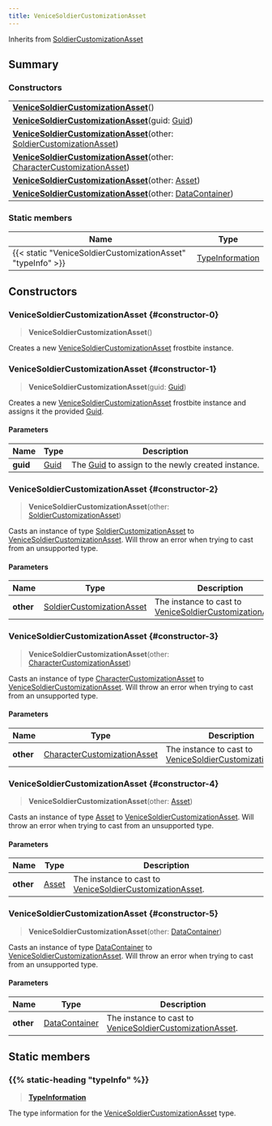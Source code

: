 ```yaml
---
title: VeniceSoldierCustomizationAsset
---
```


Inherits from [SoldierCustomizationAsset](/vext/ref/fb/soldiercustomizationasset)

## Summary

### Constructors

|  |
| --- |
| **[VeniceSoldierCustomizationAsset](#constructor-0)**() |
| **[VeniceSoldierCustomizationAsset](#constructor-1)**(guid: [Guid](/vext/ref/shared/type/guid)) |
| **[VeniceSoldierCustomizationAsset](#constructor-2)**(other: [SoldierCustomizationAsset](/vext/ref/fb/soldiercustomizationasset)) |
| **[VeniceSoldierCustomizationAsset](#constructor-3)**(other: [CharacterCustomizationAsset](/vext/ref/fb/charactercustomizationasset)) |
| **[VeniceSoldierCustomizationAsset](#constructor-4)**(other: [Asset](/vext/ref/fb/asset)) |
| **[VeniceSoldierCustomizationAsset](#constructor-5)**(other: [DataContainer](/vext/ref/shared/type/datacontainer)) |

### Static members

| Name | Type |
| ---- | ---- |
| {{< static "VeniceSoldierCustomizationAsset" "typeInfo" >}} | [TypeInformation](/vext/ref/shared/type/typeinformation) |

## Constructors

### VeniceSoldierCustomizationAsset {#constructor-0}

> **VeniceSoldierCustomizationAsset**()

Creates a new [VeniceSoldierCustomizationAsset](/vext/ref/fb/venicesoldiercustomizationasset) frostbite instance.

### VeniceSoldierCustomizationAsset {#constructor-1}

> **VeniceSoldierCustomizationAsset**(guid: [Guid](/vext/ref/shared/type/guid))

Creates a new [VeniceSoldierCustomizationAsset](/vext/ref/fb/venicesoldiercustomizationasset) frostbite instance and assigns it the provided [Guid](/vext/ref/shared/type/guid).

#### Parameters

| Name | Type | Description |
| ---- | ---- | ----------- |
| **guid** | [Guid](/vext/ref/shared/type/guid) | The [Guid](/vext/ref/shared/type/guid) to assign to the newly created instance. |

### VeniceSoldierCustomizationAsset {#constructor-2}

> **VeniceSoldierCustomizationAsset**(other: [SoldierCustomizationAsset](/vext/ref/fb/soldiercustomizationasset))

Casts an instance of type [SoldierCustomizationAsset](/vext/ref/fb/soldiercustomizationasset) to [VeniceSoldierCustomizationAsset](/vext/ref/fb/venicesoldiercustomizationasset). Will throw an error when trying to cast from an unsupported type.

#### Parameters

| Name | Type | Description |
| ---- | ---- | ----------- |
| **other** | [SoldierCustomizationAsset](/vext/ref/fb/soldiercustomizationasset) | The instance to cast to [VeniceSoldierCustomizationAsset](/vext/ref/fb/venicesoldiercustomizationasset). |

### VeniceSoldierCustomizationAsset {#constructor-3}

> **VeniceSoldierCustomizationAsset**(other: [CharacterCustomizationAsset](/vext/ref/fb/charactercustomizationasset))

Casts an instance of type [CharacterCustomizationAsset](/vext/ref/fb/charactercustomizationasset) to [VeniceSoldierCustomizationAsset](/vext/ref/fb/venicesoldiercustomizationasset). Will throw an error when trying to cast from an unsupported type.

#### Parameters

| Name | Type | Description |
| ---- | ---- | ----------- |
| **other** | [CharacterCustomizationAsset](/vext/ref/fb/charactercustomizationasset) | The instance to cast to [VeniceSoldierCustomizationAsset](/vext/ref/fb/venicesoldiercustomizationasset). |

### VeniceSoldierCustomizationAsset {#constructor-4}

> **VeniceSoldierCustomizationAsset**(other: [Asset](/vext/ref/fb/asset))

Casts an instance of type [Asset](/vext/ref/fb/asset) to [VeniceSoldierCustomizationAsset](/vext/ref/fb/venicesoldiercustomizationasset). Will throw an error when trying to cast from an unsupported type.

#### Parameters

| Name | Type | Description |
| ---- | ---- | ----------- |
| **other** | [Asset](/vext/ref/fb/asset) | The instance to cast to [VeniceSoldierCustomizationAsset](/vext/ref/fb/venicesoldiercustomizationasset). |

### VeniceSoldierCustomizationAsset {#constructor-5}

> **VeniceSoldierCustomizationAsset**(other: [DataContainer](/vext/ref/shared/type/datacontainer))

Casts an instance of type [DataContainer](/vext/ref/shared/type/datacontainer) to [VeniceSoldierCustomizationAsset](/vext/ref/fb/venicesoldiercustomizationasset). Will throw an error when trying to cast from an unsupported type.

#### Parameters

| Name | Type | Description |
| ---- | ---- | ----------- |
| **other** | [DataContainer](/vext/ref/shared/type/datacontainer) | The instance to cast to [VeniceSoldierCustomizationAsset](/vext/ref/fb/venicesoldiercustomizationasset). |

## Static members

### {{% static-heading "typeInfo" %}}

> **[TypeInformation](/vext/ref/shared/type/typeinformation)**

The type information for the [VeniceSoldierCustomizationAsset](/vext/ref/fb/venicesoldiercustomizationasset) type.

